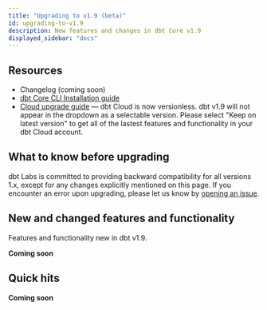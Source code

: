 ```yaml
---
title: "Upgrading to v1.9 (beta)"
id: upgrading-to-v1.9
description: New features and changes in dbt Core v1.9
displayed_sidebar: "docs"
---
```

 
## Resources

- Changelog (coming soon)
- [dbt Core CLI Installation guide](/docs/core/installation-overview)
- [Cloud upgrade guide](/docs/dbt-versions/upgrade-dbt-version-in-cloud) &mdash; dbt Cloud is now versionless. dbt v1.9 will not appear in the dropdown as a selectable version. Please select "Keep on latest version" to get all of the lastest features and functionality in your dbt Cloud account.

## What to know before upgrading

dbt Labs is committed to providing backward compatibility for all versions 1.x, except for any changes explicitly mentioned on this page. If you encounter an error upon upgrading, please let us know by [opening an issue](https://github.com/dbt-labs/dbt-core/issues/new).


## New and changed features and functionality

Features and functionality new in dbt v1.9.

**Coming soon**

## Quick hits

**Coming soon**